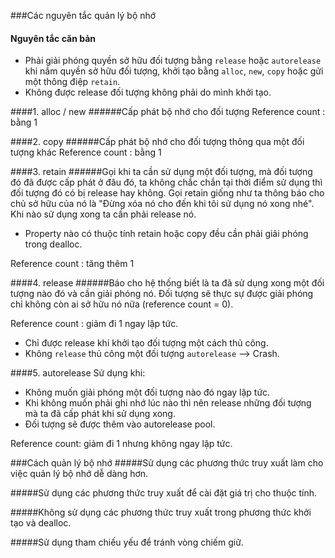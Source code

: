 ###Các nguyên tắc quản lý bộ nhớ

#### Nguyên tắc căn bản

- Phải giải phóng quyền sở hữu đối tượng bằng ```release``` hoặc ```autorelease``` khi nắm quyền sở hữu đối tượng, khởi tạo bằng ```alloc```, ```new```, ```copy``` hoặc gửi một thông điệp ```retain```.
- Không được release đối tượng không phải do mình khởi tạo.


####1. alloc / new
######Cấp phát bộ nhớ cho đối tượng
Reference count : bằng 1

####2. copy
######Cấp phát bộ nhớ cho đối tượng thông qua một đối tượng khác
Reference count : bằng 1

####3. retain
######Gọi khi ta cần sử dụng một đối tượng, mà đối tượng đó đã được cấp phát ở đâu đó, ta không chắc chắn tại thời điểm sử dụng thì đối tượng đó có bị release hay không. Gọi retain giống như ta thông báo cho chủ sở hữu của nó là "Đừng xóa nó cho đến khi tôi sử dụng nó xong nhé". Khi nào sử dụng xong ta cần phải release nó.

- Property nào có thuộc tính retain hoặc copy đều cần phải giải phóng trong dealloc.

Reference count : tăng thêm 1


####4. release
######Báo cho hệ thống biết là ta đã sử dụng xong một đối tượng nào đó và cần giải phóng nó. Đối tượng sẽ thực sự được giải phóng chỉ không còn ai sở hữu nó nữa (reference count = 0).

Reference count : giảm đi 1 ngay lập tức.

- Chỉ được release khi khởi tạo đối tượng một cách thủ công.
- Không ```release``` thủ công một đối tượng ```autorelease``` --> Crash.


####5. autorelease
Sử dụng khi:
- Không muốn giải phóng một đối tượng nào đó ngay lập tức.
- Khi không muốn phải ghi nhớ lúc nào thì nên release những đối tượng mà ta đã cấp phát khi sử dụng xong.
- Đối tượng sẽ được thêm vào autorelease pool.

Reference count: giảm đi 1 nhưng không ngay lập tức.

###Cách quản lý bộ nhớ
#####Sử dụng các phương thức truy xuất làm cho việc quản lý bộ nhớ dễ dàng hơn.

#####Sử dụng các phương thức truy xuất để cài đặt giá trị cho thuộc tính.

#####Không sử dụng các phương thức truy xuất trong phương thức khởi tạo và dealloc.

#####Sử dụng tham chiếu yếu để tránh vòng chiếm giữ.

